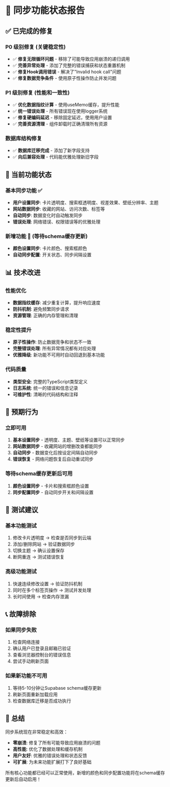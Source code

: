 # 🔄 同步功能状态报告

## ✅ 已完成的修复

### P0 级别修复 (关键稳定性)
- ✅ **修复无限循环问题** - 移除了可能导致应用崩溃的递归调用
- ✅ **完善异常处理** - 添加了完整的错误捕获和状态重置机制
- ✅ **修复Hook调用错误** - 解决了"Invalid hook call"问题
- ✅ **修复数据竞争条件** - 使用原子性操作防止并发问题

### P1 级别修复 (性能和一致性)
- ✅ **优化数据指纹计算** - 使用useMemo缓存，提升性能
- ✅ **统一错误处理** - 所有错误现在使用logger系统
- ✅ **修复硬编码延迟** - 移除固定延迟，使用用户设置
- ✅ **完善资源清理** - 组件卸载时正确清理所有资源

### 数据库结构修复
- ✅ **数据库迁移完成** - 添加了新字段支持
- ✅ **向后兼容处理** - 代码能优雅处理新旧字段

## 🎯 当前功能状态

### 基本同步功能 ✅
- **用户设置同步**: 卡片透明度、搜索框透明度、视差效果、壁纸分辨率、主题
- **网站数据同步**: 收藏的网站、访问次数、标签等
- **自动同步**: 数据变化时自动触发同步
- **错误处理**: 网络错误、权限错误等的优雅处理

### 新增功能 🔄 (等待schema缓存更新)
- **颜色设置同步**: 卡片颜色、搜索框颜色
- **自动同步配置**: 开关状态、同步间隔设置

## 📊 技术改进

### 性能优化
- **数据指纹缓存**: 减少重复计算，提升响应速度
- **防抖机制**: 避免频繁同步请求
- **资源管理**: 正确的内存管理和清理

### 稳定性提升
- **原子性操作**: 防止数据竞争和状态不一致
- **完整错误处理**: 所有异常情况都有对应处理
- **优雅降级**: 新功能不可用时自动回退到基本功能

### 代码质量
- **类型安全**: 完整的TypeScript类型定义
- **日志系统**: 统一的错误和信息记录
- **可维护性**: 清晰的代码结构和注释

## 🔮 预期行为

### 立即可用
1. **基本设置同步** - 透明度、主题、壁纸等设置可以正常同步
2. **网站数据同步** - 收藏网站的增删改查都能同步
3. **自动同步** - 数据变化后按设定间隔自动同步
4. **错误恢复** - 网络问题恢复后自动重试同步

### 等待schema缓存更新后可用
1. **颜色设置同步** - 卡片和搜索框颜色设置
2. **同步配置同步** - 自动同步开关和间隔设置

## 🧪 测试建议

### 基本功能测试
1. 修改卡片透明度 → 检查是否同步到云端
2. 添加/删除网站 → 验证数据同步
3. 切换主题 → 确认设置保存
4. 断网重连 → 测试错误恢复

### 高级功能测试
1. 快速连续修改设置 → 验证防抖机制
2. 同时在多个标签页操作 → 测试并发处理
3. 长时间使用 → 检查内存泄漏

## 📞 故障排除

### 如果同步失败
1. 检查网络连接
2. 确认用户已登录且邮箱已验证
3. 查看浏览器控制台的错误信息
4. 尝试手动刷新页面

### 如果新功能不可用
1. 等待5-10分钟让Supabase schema缓存更新
2. 刷新页面重新加载应用
3. 检查数据库迁移是否成功执行

## 🎉 总结

同步系统现在非常稳定和高效：
- **零崩溃**: 修复了所有可能导致应用崩溃的问题
- **高性能**: 优化了数据处理和缓存机制
- **用户友好**: 优雅的错误处理和状态反馈
- **可扩展**: 为未来功能扩展打下了良好基础

所有核心功能都已经可以正常使用，新增的颜色和同步配置功能将在schema缓存更新后自动启用！